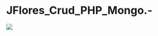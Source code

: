 # JFlores_Crud_PHP_Mongo.-

![](https://github.com/snipgamer1/JFlores_Crud_PHP_Mongo.-/blob/main/Actualizar.jpg?raw=true)
